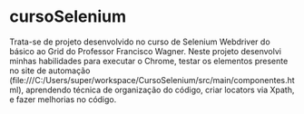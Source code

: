 # cursoSelenium
Trata-se de projeto desenvolvido no curso de Selenium Webdriver do básico ao Grid do Professor Francisco Wagner.
Neste projeto desenvolvi minhas habilidades para executar o Chrome, testar os elementos presente no site de automação (file:///C:/Users/super/workspace/CursoSelenium/src/main/componentes.html), aprendendo técnica de organização do código, criar locators via Xpath, e fazer melhorias no código.
